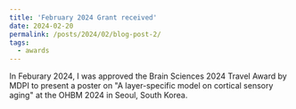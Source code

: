 ```yaml
---
title: 'February 2024 Grant received'
date: 2024-02-20
permalink: /posts/2024/02/blog-post-2/
tags:
  - awards
---
```


In Feburary 2024, I was approved the Brain Sciences 2024 Travel Award by MDPI to present a poster on "A layer-specific model on cortical sensory aging" at the OHBM 2024 in Seoul, South Korea.